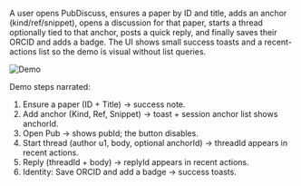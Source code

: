 A user opens PubDiscuss, ensures a paper by ID and title, adds an anchor (kind/ref/snippet), opens a discussion for that paper, starts a thread optionally tied to that anchor, posts a quick reply, and finally saves their ORCID and adds a badge. The UI shows small success toasts and a recent-actions list so the demo is visual without list queries.

![Demo](./demo.gif)

Demo steps narrated:
1. Ensure a paper (ID + Title) → success note.
2. Add anchor (Kind, Ref, Snippet) → toast + session anchor list shows anchorId.
3. Open Pub → shows pubId; the button disables.
4. Start thread (author u1, body, optional anchorId) → threadId appears in recent actions.
5. Reply (threadId + body) → replyId appears in recent actions.
6. Identity: Save ORCID and add a badge → success toasts.
